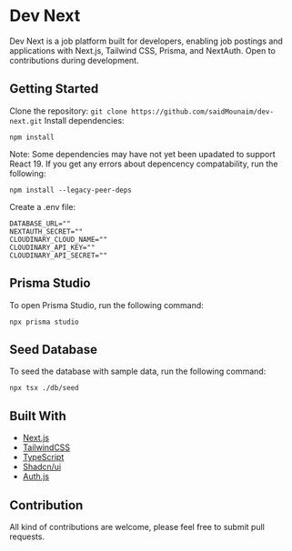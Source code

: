 # Dev Next

Dev Next is a job platform built for developers, enabling job postings and applications with Next.js, Tailwind CSS, Prisma, and NextAuth. Open to contributions during development.

## Getting Started

Clone the repository: `git clone https://github.com/saidMounaim/dev-next.git`
Install dependencies:

```
npm install
```

Note: Some dependencies may have not yet been upadated to support React 19. If you get any errors about depencency compatability, run the following:

```
npm install --legacy-peer-deps
```

Create a .env file:

```
DATABASE_URL=""
NEXTAUTH_SECRET=""
CLOUDINARY_CLOUD_NAME=""
CLOUDINARY_API_KEY=""
CLOUDINARY_API_SECRET=""
```

## Prisma Studio

To open Prisma Studio, run the following command:

```
npx prisma studio
```

## Seed Database

To seed the database with sample data, run the following command:

```
npx tsx ./db/seed
```

## Built With

- [Next.js](https://nextjs.org/)
- [TailwindCSS](https://tailwindcss.com/)
- [TypeScript](https://www.typescriptlang.org/)
- [Shadcn/ui](https://ui.shadcn.com/)
- [Auth.js](https://authjs.dev/)

## Contribution

All kind of contributions are welcome, please feel free to submit pull requests.
